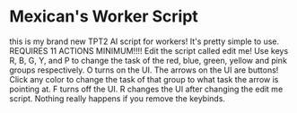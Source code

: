 # Mexican's Worker Script
this is my brand new TPT2 AI script for workers!
It's pretty simple to use.
REQUIRES 11 ACTIONS MINIMUM!!!!
Edit the script called edit me!
Use keys R, B, G, Y, and P to change the task of the red, blue, green, yellow and pink groups respectively.
O turns on the UI.
The arrows on the UI are buttons! Click any color to change the task of that group to what task the arrow is pointing at.
F turns off the UI.
R changes the UI after changing the edit me script.
Nothing really happens if you remove the keybinds.
